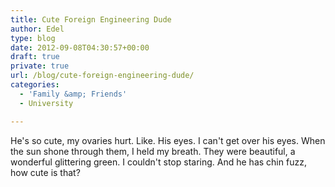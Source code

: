 ```yaml
---
title: Cute Foreign Engineering Dude
author: Edel
type: blog
date: 2012-09-08T04:30:57+00:00
draft: true
private: true
url: /blog/cute-foreign-engineering-dude/
categories:
  - 'Family &amp; Friends'
  - University

---
```

He's so cute, my ovaries hurt. Like. His eyes. I can't get over his eyes. When the sun shone through them, I held my breath. They were beautiful, a wonderful glittering green. I couldn't stop staring. And he has chin fuzz, how cute is that?


